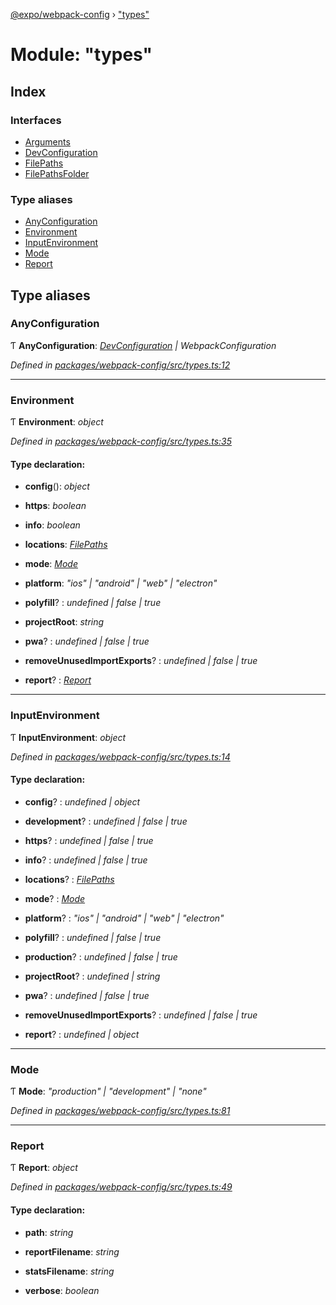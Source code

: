 [@expo/webpack-config](../README.md) › ["types"](_types_.md)

# Module: "types"

## Index

### Interfaces

* [Arguments](../interfaces/_types_.arguments.md)
* [DevConfiguration](../interfaces/_types_.devconfiguration.md)
* [FilePaths](../interfaces/_types_.filepaths.md)
* [FilePathsFolder](../interfaces/_types_.filepathsfolder.md)

### Type aliases

* [AnyConfiguration](_types_.md#anyconfiguration)
* [Environment](_types_.md#environment)
* [InputEnvironment](_types_.md#inputenvironment)
* [Mode](_types_.md#mode)
* [Report](_types_.md#report)

## Type aliases

###  AnyConfiguration

Ƭ **AnyConfiguration**: *[DevConfiguration](../interfaces/_types_.devconfiguration.md) | WebpackConfiguration*

*Defined in [packages/webpack-config/src/types.ts:12](https://github.com/expo/expo-cli/blob/61a3bbc1/packages/webpack-config/src/types.ts#L12)*

___

###  Environment

Ƭ **Environment**: *object*

*Defined in [packages/webpack-config/src/types.ts:35](https://github.com/expo/expo-cli/blob/61a3bbc1/packages/webpack-config/src/types.ts#L35)*

#### Type declaration:

* **config**(): *object*

* **https**: *boolean*

* **info**: *boolean*

* **locations**: *[FilePaths](../interfaces/_types_.filepaths.md)*

* **mode**: *[Mode](_types_.md#mode)*

* **platform**: *"ios" | "android" | "web" | "electron"*

* **polyfill**? : *undefined | false | true*

* **projectRoot**: *string*

* **pwa**? : *undefined | false | true*

* **removeUnusedImportExports**? : *undefined | false | true*

* **report**? : *[Report](_types_.md#report)*

___

###  InputEnvironment

Ƭ **InputEnvironment**: *object*

*Defined in [packages/webpack-config/src/types.ts:14](https://github.com/expo/expo-cli/blob/61a3bbc1/packages/webpack-config/src/types.ts#L14)*

#### Type declaration:

* **config**? : *undefined | object*

* **development**? : *undefined | false | true*

* **https**? : *undefined | false | true*

* **info**? : *undefined | false | true*

* **locations**? : *[FilePaths](../interfaces/_types_.filepaths.md)*

* **mode**? : *[Mode](_types_.md#mode)*

* **platform**? : *"ios" | "android" | "web" | "electron"*

* **polyfill**? : *undefined | false | true*

* **production**? : *undefined | false | true*

* **projectRoot**? : *undefined | string*

* **pwa**? : *undefined | false | true*

* **removeUnusedImportExports**? : *undefined | false | true*

* **report**? : *undefined | object*

___

###  Mode

Ƭ **Mode**: *"production" | "development" | "none"*

*Defined in [packages/webpack-config/src/types.ts:81](https://github.com/expo/expo-cli/blob/61a3bbc1/packages/webpack-config/src/types.ts#L81)*

___

###  Report

Ƭ **Report**: *object*

*Defined in [packages/webpack-config/src/types.ts:49](https://github.com/expo/expo-cli/blob/61a3bbc1/packages/webpack-config/src/types.ts#L49)*

#### Type declaration:

* **path**: *string*

* **reportFilename**: *string*

* **statsFilename**: *string*

* **verbose**: *boolean*
